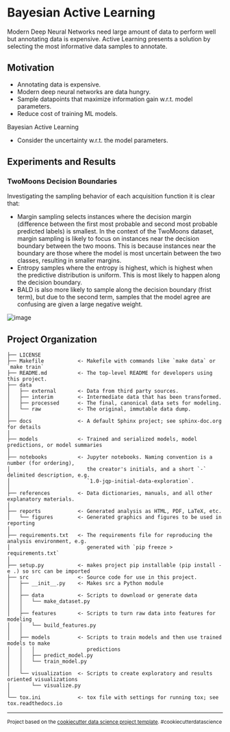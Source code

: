 Bayesian Active Learning
==============================
Modern Deep Neural Networks need large amount of data to perform well but annotating data is expensive. Active Learning presents a solution by selecting the most informative data samples to annotate.

## Motivation
- Annotating data is expensive. 
- Modern deep neural networks are data hungry.
- Sample datapoints that maximize information gain w.r.t. model parameters.
- Reduce cost of training ML models.

Bayesian Active Learning
- Consider the uncertainty w.r.t. the model parameters.


## Experiments and Results
### TwoMoons Decision Boundaries
Investigating the sampling behavior of each acquisition function it is clear that:
- Margin sampling selects instances where the decision margin (difference between the first most probable and second most probable predicted labels) is smallest. In the context of the TwoMoons dataset, margin sampling is likely to focus on instances near the decision boundary between the two moons. This is because instances near the boundary are those where the model is most uncertain between the two classes, resulting in smaller margins.
- Entropy samples where the entropy is highest, which is highest when the predictive distribution is uniform. This is most likely to happen along the decision boundary.
- BALD is also more likely to sample along the decision boundary (frist term), but due to the second term, samples that the model agree are confusing are given a large negative weight.


![image](https://github.com/MadsBirch/bal/assets/23211921/fde592d2-9388-4067-b726-78a218fe127e)


Project Organization
------------

    ├── LICENSE
    ├── Makefile           <- Makefile with commands like `make data` or `make train`
    ├── README.md          <- The top-level README for developers using this project.
    ├── data
    │   ├── external       <- Data from third party sources.
    │   ├── interim        <- Intermediate data that has been transformed.
    │   ├── processed      <- The final, canonical data sets for modeling.
    │   └── raw            <- The original, immutable data dump.
    │
    ├── docs               <- A default Sphinx project; see sphinx-doc.org for details
    │
    ├── models             <- Trained and serialized models, model predictions, or model summaries
    │
    ├── notebooks          <- Jupyter notebooks. Naming convention is a number (for ordering),
    │                         the creator's initials, and a short `-` delimited description, e.g.
    │                         `1.0-jqp-initial-data-exploration`.
    │
    ├── references         <- Data dictionaries, manuals, and all other explanatory materials.
    │
    ├── reports            <- Generated analysis as HTML, PDF, LaTeX, etc.
    │   └── figures        <- Generated graphics and figures to be used in reporting
    │
    ├── requirements.txt   <- The requirements file for reproducing the analysis environment, e.g.
    │                         generated with `pip freeze > requirements.txt`
    │
    ├── setup.py           <- makes project pip installable (pip install -e .) so src can be imported
    ├── src                <- Source code for use in this project.
    │   ├── __init__.py    <- Makes src a Python module
    │   │
    │   ├── data           <- Scripts to download or generate data
    │   │   └── make_dataset.py
    │   │
    │   ├── features       <- Scripts to turn raw data into features for modeling
    │   │   └── build_features.py
    │   │
    │   ├── models         <- Scripts to train models and then use trained models to make
    │   │   │                 predictions
    │   │   ├── predict_model.py
    │   │   └── train_model.py
    │   │
    │   └── visualization  <- Scripts to create exploratory and results oriented visualizations
    │       └── visualize.py
    │
    └── tox.ini            <- tox file with settings for running tox; see tox.readthedocs.io


--------

<p><small>Project based on the <a target="_blank" href="https://drivendata.github.io/cookiecutter-data-science/">cookiecutter data science project template</a>. #cookiecutterdatascience</small></p>
